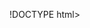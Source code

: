 !DOCTYPE html>
<html lang="en">
<head>
  <meta charset="utf-8">
  <title></title>
  <link href="style.css" rel="stylesheet" />
</head>
<body>

  <script src="http://ajax.googleapis.com/ajax/libs/jquery/1/jquery.min.js"></script>
  <script async src="https://telegram.org/js/telegram-widget.js?15" data-telegram-post="CUBE_Status/3" data-width="100%" data-userpic="true" data-dark="1"></script>
  <script>
  </script>
</body>
</html>
